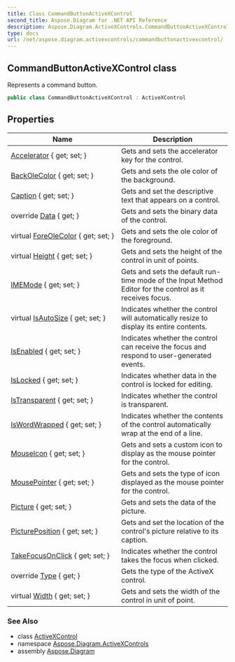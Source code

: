 ```yaml
---
title: Class CommandButtonActiveXControl
second_title: Aspose.Diagram for .NET API Reference
description: Aspose.Diagram.ActiveXControls.CommandButtonActiveXControl class. Represents a command button
type: docs
url: /net/aspose.diagram.activexcontrols/commandbuttonactivexcontrol/
---
```

## CommandButtonActiveXControl class

Represents a command button.

```csharp
public class CommandButtonActiveXControl : ActiveXControl
```

## Properties

| Name | Description |
| --- | --- |
| [Accelerator](../../aspose.diagram.activexcontrols/commandbuttonactivexcontrol/accelerator/) { get; set; } | Gets and sets the accelerator key for the control. |
| [BackOleColor](../../aspose.diagram.activexcontrols/activexcontrolbase/backolecolor/) { get; set; } | Gets and sets the ole color of the background. |
| [Caption](../../aspose.diagram.activexcontrols/commandbuttonactivexcontrol/caption/) { get; set; } | Gets and set the descriptive text that appears on a control. |
| override [Data](../../aspose.diagram.activexcontrols/activexcontrol/data/) { get; } | Gets and sets the binary data of the control. |
| virtual [ForeOleColor](../../aspose.diagram.activexcontrols/activexcontrolbase/foreolecolor/) { get; set; } | Gets and sets the ole color of the foreground. |
| virtual [Height](../../aspose.diagram.activexcontrols/activexcontrolbase/height/) { get; set; } | Gets and sets the height of the control in unit of points. |
| [IMEMode](../../aspose.diagram.activexcontrols/activexcontrol/imemode/) { get; set; } | Gets and sets the default run-time mode of the Input Method Editor for the control as it receives focus. |
| virtual [IsAutoSize](../../aspose.diagram.activexcontrols/activexcontrol/isautosize/) { get; set; } | Indicates whether the control will automatically resize to display its entire contents. |
| [IsEnabled](../../aspose.diagram.activexcontrols/activexcontrol/isenabled/) { get; set; } | Indicates whether the control can receive the focus and respond to user-generated events. |
| [IsLocked](../../aspose.diagram.activexcontrols/activexcontrol/islocked/) { get; set; } | Indicates whether data in the control is locked for editing. |
| [IsTransparent](../../aspose.diagram.activexcontrols/activexcontrol/istransparent/) { get; set; } | Indicates whether the control is transparent. |
| [IsWordWrapped](../../aspose.diagram.activexcontrols/commandbuttonactivexcontrol/iswordwrapped/) { get; set; } | Indicates whether the contents of the control automatically wrap at the end of a line. |
| [MouseIcon](../../aspose.diagram.activexcontrols/activexcontrolbase/mouseicon/) { get; set; } | Gets and sets a custom icon to display as the mouse pointer for the control. |
| [MousePointer](../../aspose.diagram.activexcontrols/activexcontrolbase/mousepointer/) { get; set; } | Gets and sets the type of icon displayed as the mouse pointer for the control. |
| [Picture](../../aspose.diagram.activexcontrols/commandbuttonactivexcontrol/picture/) { get; set; } | Gets and sets the data of the picture. |
| [PicturePosition](../../aspose.diagram.activexcontrols/commandbuttonactivexcontrol/pictureposition/) { get; set; } | Gets and set the location of the control's picture relative to its caption. |
| [TakeFocusOnClick](../../aspose.diagram.activexcontrols/commandbuttonactivexcontrol/takefocusonclick/) { get; set; } | Indicates whether the control takes the focus when clicked. |
| override [Type](../../aspose.diagram.activexcontrols/commandbuttonactivexcontrol/type/) { get; } | Gets the type of the ActiveX control. |
| virtual [Width](../../aspose.diagram.activexcontrols/activexcontrolbase/width/) { get; set; } | Gets and sets the width of the control in unit of point. |

### See Also

* class [ActiveXControl](../activexcontrol/)
* namespace [Aspose.Diagram.ActiveXControls](../../aspose.diagram.activexcontrols/)
* assembly [Aspose.Diagram](../../)


